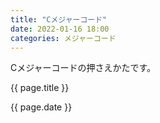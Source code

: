 ```yaml
---
title: "Cメジャーコード"
date: 2022-01-16 18:00
categories: メジャーコード
---  
```

<p>Cメジャーコードの押さえかたです。</p>

<p>{{ page.title }}</p>
<p>{{ page.date }}</p>